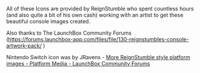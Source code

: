 All of these Icons are provided by ReignStumble who spent countless hours (and also quite a bit of his own cash) working with an artist to get these beautiful console images created.

Also thanks to The LaunchBox Community Forums (https://forums.launchbox-app.com/files/file/130-reignstumbles-console-artwork-pack/ )

Nintendo Switch icon was by JRavens - [More ReignStumble style platform images - Platform Media - LaunchBox Community Forums](https://forums.launchbox-app.com/topic/48799-more-reignstumble-style-platform-images/)
